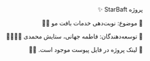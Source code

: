 <body dir="rtl">
  <div>
پروژه StarBaft ✨

🔹 موضوع: نوبت‌دهی خدمات بافت مو 💇‍♀️

🔹 توسعه‌دهندگان: فاطمه جهانی، ستایش محمدی 👩‍💻👩‍💻

📎 لینک پروژه در فایل پیوست موجود است. 📂✅
  </div>
</body>
